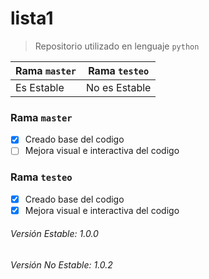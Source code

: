 # lista1

> Repositorio utilizado en lenguaje `python`

Rama `master` | Rama `testeo`
--------------|--------------
Es Estable    | No es Estable

### Rama `master`
- [x] Creado base del codigo
- [ ] Mejora visual e interactiva del codigo

### Rama `testeo`
- [x] Creado base del codigo
- [x] Mejora visual e interactiva del codigo

###### Versión Estable: 1.0.0

###### Versión No Estable: 1.0.2
